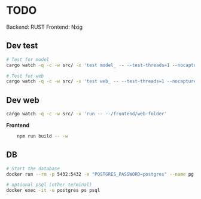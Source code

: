 # TODO 

Backend: RUST   Frontend: Nxig

## Dev test

```sh
# Test for model
cargo watch -q -c -w src/ -x 'test model_ -- --test-threads=1 --nocapture'

# Test for web
cargo watch -q -c -w src/ -x 'test web_ -- --test-threads=1 --nocapture'
```

## Dev web

```sh
cargo watch -q -c -w src/ -x 'run -- --/frontend/web-folder'
```

**Frontend**

```sh
    npm run build -- -w 
```

## DB

```sh
# Start the database
docker run --rm -p 5432:5432 -e "POSTGRES_PASSWORD=postgres" --name pg postgres:14

# optional psql (other terminal)
docker exec -it -u postgres ps psql
```

